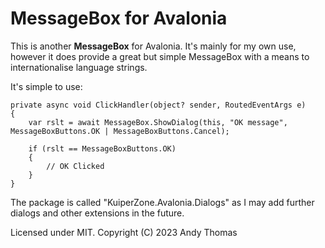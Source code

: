 # MessageBox for Avalonia #

This is another **MessageBox** for Avalonia. It's mainly for my own use, however it does provide a great but simple
MessageBox with a means to internationalise language strings.

It's simple to use:

    private async void ClickHandler(object? sender, RoutedEventArgs e)
    {
        var rslt = await MessageBox.ShowDialog(this, "OK message", MessageBoxButtons.OK | MessageBoxButtons.Cancel);

        if (rslt == MessageBoxButtons.OK)
        {
            // OK Clicked
        }
    }

The package is called "KuiperZone.Avalonia.Dialogs" as I may add further dialogs and other extensions in the future.

Licensed under MIT. Copyright (C) 2023 Andy Thomas
